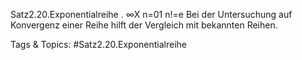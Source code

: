 Satz2.20.Exponentialreihe .
∞X
n=01
n!=e
Bei der Untersuchung auf Konvergenz einer Reihe hilft der Vergleich mit bekannten Reihen.

   Tags & Topics:
   #Satz2.20.Exponentialreihe